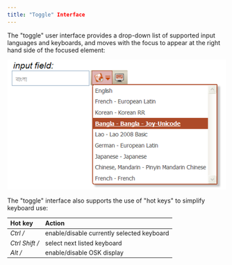 ```yaml
---
title: "Toggle" Interface
---
```

  
The "toggle" user interface provides a drop-down list of supported input
languages and keyboards, and moves with the focus to appear at the right
hand side of the focused element:

![](images/ui_toggle.png)

The "toggle" interface also supports the use of "hot keys" to simplify
keyboard use:

| Hot key                                      | Action                                     |
|:---------------------------------------------|:----------------------------------------|
| *Ctrl /*                                  | enable/disable currently selected keyboard |
| *Ctrl Shift /*                            | select next listed keyboard                |
| *Alt /*                                   | enable/disable OSK display                 |


